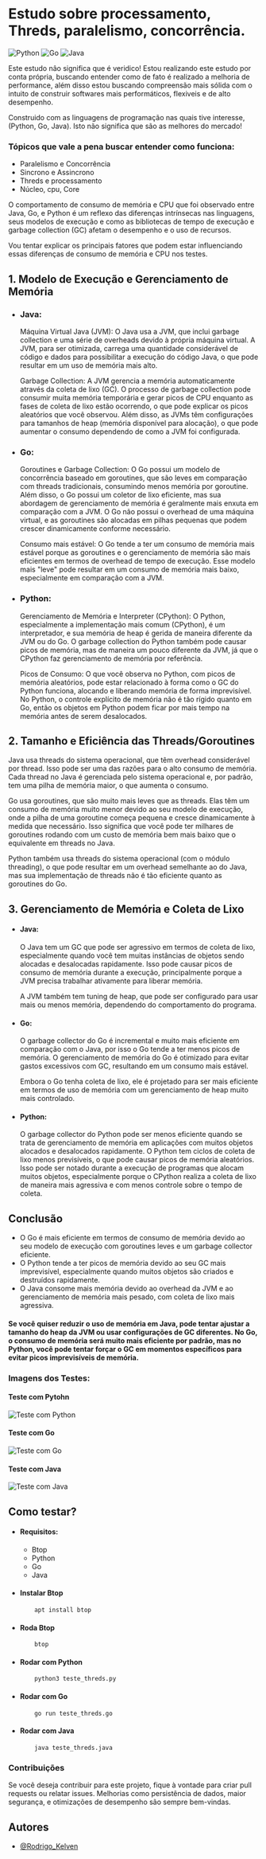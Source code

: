 
# Estudo sobre processamento, Threds, paralelismo, concorrência.

![Python](https://img.shields.io/badge/python-3670A0?style=for-the-badge&logo=python&logoColor=ffdd54) 
![Go](https://img.shields.io/badge/go-%2300ADD8.svg?style=for-the-badge&logo=go&logoColor=white) 
![Java](https://img.shields.io/badge/java-%23ED8B00.svg?style=for-the-badge&logo=openjdk&logoColor=white)


Este estudo nâo significa que é veridico! Estou realizando este estudo por conta própria, buscando entender como de fato é realizado a melhoria de performance, além disso estou buscando compreensão mais sólida com o intuito de construir softwares mais performáticos, flexiveis e de alto desempenho.

Construido com as linguagens de programação nas quais tive interesse,(Python, Go, Java). Isto não significa que são as melhores do mercado!

### Tópicos que vale a pena buscar entender como funciona:
- Paralelismo e Concorrência
- Sincrono e Assincrono
- Threds e processamento
- Núcleo, cpu, Core


O comportamento de consumo de memória e CPU que foi observado entre Java, Go, e Python é um reflexo das diferenças intrínsecas nas linguagens, seus modelos de execução e como as bibliotecas de tempo de execução e garbage collection (GC) afetam o desempenho e o uso de recursos.

Vou tentar explicar os principais fatores que podem estar influenciando essas diferenças de consumo de memória e CPU nos testes.

## 1. Modelo de Execução e Gerenciamento de Memória

- ### Java:

    Máquina Virtual Java (JVM): O Java usa a JVM, que inclui garbage collection e uma série de overheads devido à própria máquina virtual. A JVM, para ser otimizada, carrega uma quantidade considerável de código e dados para possibilitar a execução do código Java, o que pode resultar em um uso de memória mais alto.

    Garbage Collection: A JVM gerencia a memória automaticamente através da coleta de lixo (GC). O processo de garbage collection pode consumir muita memória temporária e gerar picos de CPU enquanto as fases de coleta de lixo estão ocorrendo, o que pode explicar os picos aleatórios que você observou. Além disso, as JVMs têm configurações para tamanhos de heap (memória disponível para alocação), o que pode aumentar o consumo dependendo de como a JVM foi configurada.

- ### Go:

    Goroutines e Garbage Collection: O Go possui um modelo de concorrência baseado em goroutines, que são leves em comparação com threads tradicionais, consumindo menos memória por goroutine. Além disso, o Go possui um coletor de lixo eficiente, mas sua abordagem de gerenciamento de memória é geralmente mais enxuta em comparação com a JVM. O Go não possui o overhead de uma máquina virtual, e as goroutines são alocadas em pilhas pequenas que podem crescer dinamicamente conforme necessário.

    Consumo mais estável: O Go tende a ter um consumo de memória mais estável porque as goroutines e o gerenciamento de memória são mais eficientes em termos de overhead de tempo de execução. Esse modelo mais "leve" pode resultar em um consumo de memória mais baixo, especialmente em comparação com a JVM.

- ### Python:

    Gerenciamento de Memória e Interpreter (CPython): O Python, especialmente a implementação mais comum (CPython), é um interpretador, e sua memória de heap é gerida de maneira diferente da JVM ou do Go. O garbage collection do Python também pode causar picos de memória, mas de maneira um pouco diferente da JVM, já que o CPython faz gerenciamento de memória por referência.

    Picos de Consumo: O que você observa no Python, com picos de memória aleatórios, pode estar relacionado à forma como o GC do Python funciona, alocando e liberando memória de forma imprevisível. No Python, o controle explícito de memória não é tão rígido quanto em Go, então os objetos em Python podem ficar por mais tempo na memória antes de serem desalocados.

## 2. Tamanho e Eficiência das Threads/Goroutines

  Java usa threads do sistema operacional, que têm overhead considerável por thread. Isso pode ser uma das razões para o alto consumo de memória. Cada thread no Java é gerenciada pelo sistema operacional e, por padrão, tem uma pilha de memória maior, o que aumenta o consumo.

  Go usa goroutines, que são muito mais leves que as threads. Elas têm um consumo de memória muito menor devido ao seu modelo de execução, onde a pilha de uma goroutine começa pequena e cresce dinamicamente à medida que necessário. Isso significa que você pode ter milhares de goroutines rodando com um custo de memória bem mais baixo que o equivalente em threads no Java.

  Python também usa threads do sistema operacional (com o módulo threading), o que pode resultar em um overhead semelhante ao do Java, mas sua implementação de threads não é tão eficiente quanto as goroutines do Go.

## 3. Gerenciamento de Memória e Coleta de Lixo

- #### Java:

    O Java tem um GC que pode ser agressivo em termos de coleta de lixo, especialmente quando você tem muitas instâncias de objetos sendo alocadas e desalocadas rapidamente. Isso pode causar picos de consumo de memória durante a execução, principalmente porque a JVM precisa trabalhar ativamente para liberar memória.

    A JVM também tem tuning de heap, que pode ser configurado para usar mais ou menos memória, dependendo do comportamento do programa.

- #### Go:

    O garbage collector do Go é incremental e muito mais eficiente em comparação com o Java, por isso o Go tende a ter menos picos de memória. O gerenciamento de memória do Go é otimizado para evitar gastos excessivos com GC, resultando em um consumo mais estável.

    Embora o Go tenha coleta de lixo, ele é projetado para ser mais eficiente em termos de uso de memória com um gerenciamento de heap muito mais controlado.

- #### Python:

    O garbage collector do Python pode ser menos eficiente quando se trata de gerenciamento de memória em aplicações com muitos objetos alocados e desalocados rapidamente. O Python tem ciclos de coleta de lixo menos previsíveis, o que pode causar picos de memória aleatórios. Isso pode ser notado durante a execução de programas que alocam muitos objetos, especialmente porque o CPython realiza a coleta de lixo de maneira mais agressiva e com menos controle sobre o tempo de coleta.

## Conclusão

  - O Go é mais eficiente em termos de consumo de memória devido ao seu modelo de execução com goroutines leves e um garbage collector eficiente.
  - O Python tende a ter picos de memória devido ao seu GC mais imprevisível, especialmente quando muitos objetos são criados e destruídos rapidamente.
  - O Java consome mais memória devido ao overhead da JVM e ao gerenciamento de memória mais pesado, com coleta de lixo mais agressiva.

#### Se você quiser reduzir o uso de memória em Java, pode tentar ajustar a tamanho do heap da JVM ou usar configurações de GC diferentes. No Go, o consumo de memória será muito mais eficiente por padrão, mas no Python, você pode tentar forçar o GC em momentos específicos para evitar picos imprevisíveis de memória.

### Imagens dos Testes:
#### Teste com Pytohn
![Teste com Python](images/testWithPython.png)

#### Teste com Go
![Teste com Go](images/testWithGo.png)

#### Teste com Java
![Teste com Java](images/testWithJava.png)

## Como testar?
- #### Requisitos:
    - Btop
    - Python
    - Go
    - Java
- #### Instalar Btop
          apt install btop
  
- #### Roda Btop
          btop
  
- #### Rodar com Python
          python3 teste_threds.py
    
- #### Rodar com Go
          go run teste_threds.go
    
- #### Rodar com Java
          java teste_threds.java
  

### Contribuições

Se você deseja contribuir para este projeto, fique à vontade para criar pull requests ou relatar issues. Melhorias como persistência de dados, maior segurança, e otimizações de desempenho são sempre bem-vindas.

## Autores
- [@Rodrigo_Kelven](https://github.com/Rodrigo-Kelven)

